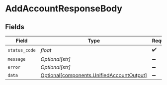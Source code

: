 # AddAccountResponseBody


## Fields

| Field                                                                                        | Type                                                                                         | Required                                                                                     | Description                                                                                  |
| -------------------------------------------------------------------------------------------- | -------------------------------------------------------------------------------------------- | -------------------------------------------------------------------------------------------- | -------------------------------------------------------------------------------------------- |
| `status_code`                                                                                | *float*                                                                                      | :heavy_check_mark:                                                                           | N/A                                                                                          |
| `message`                                                                                    | *Optional[str]*                                                                              | :heavy_minus_sign:                                                                           | N/A                                                                                          |
| `error`                                                                                      | *Optional[str]*                                                                              | :heavy_minus_sign:                                                                           | N/A                                                                                          |
| `data`                                                                                       | [Optional[components.UnifiedAccountOutput]](../../models/components/unifiedaccountoutput.md) | :heavy_minus_sign:                                                                           | N/A                                                                                          |
